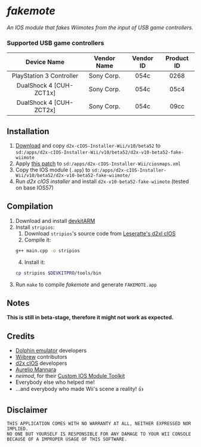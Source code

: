 # *_fakemote_*
_An IOS module that fakes Wiimotes from the input of USB game controllers._

### Supported USB game controllers
| Device Name              | Vendor Name | Vendor ID | Product ID |
|:------------------------:|:-----------:|:---------:|:----------:|
| PlayStation 3 Controller | Sony Corp.  | 054c      | 0268       |
| DualShock 4 [CUH-ZCT1x]  | Sony Corp.  | 054c      | 05c4       |
| DualShock 4 [CUH-ZCT2x]  | Sony Corp.  | 054c      | 09cc       |

## Installation
1) [Download](https://wii.guide/assets/files/d2x-cIOS-Installer-Wii.zip) and copy `d2x-cIOS-Installer-Wii/v10/beta52`  to `sd:/apps/d2x-cIOS-Installer-Wii/v10/beta52/d2x-v10-beta52-fake-wiimote`
2) Apply [this patch](https://pastebin.com/raw/yyEgpyfL) to `sd:/apps/d2x-cIOS-Installer-Wii/ciosmaps.xml`
3) Copy the IOS module (`.app`) to `sd:/apps/d2x-cIOS-Installer-Wii/v10/beta52/d2x-v10-beta52-fake-wiimote/`
4) Run _d2x cIOS installer_ and install `d2x-v10-beta52-fake-wiimote` (tested on base IOS57)

## Compilation
1) Download and install [devkitARM](https://devkitpro.org/wiki/Getting_Started)
2) Install `stripios`:
   1) Download `stripios`'s source code from [Leseratte's d2xl cIOS](https://github.com/Leseratte10/d2xl-cios/tree/master/stripios)
   2) Compile it:
   ```bash
   g++ main.cpp -o stripios
   ```
   4) Install it:
   ```bash
   cp stripios $DEVKITPRO/tools/bin
   ```
3) Run `make` to compile _fakemote_ and generate `FAKEMOTE.app`

## Notes
**This is still in beta-stage, therefore it might not work as expected.**

## Credits
- [Dolphin emulator](https://dolphin-emu.org/) developers
- [Wiibrew](https://wiibrew.org/) contributors
- [d2x cIOS](https://github.com/davebaol/d2x-cios) developers
- [Aurelio Mannara](https://twitter.com/AurelioMannara/)
- _neimod_, for their [Custom IOS Module Toolkit](http://wiibrew.org/wiki/Custom_IOS_Module_Toolkit)
- Everybody else who helped me!
- ...and everybody who made Wii's scene a reality! 👍

## Disclaimer
````
THIS APPLICATION COMES WITH NO WARRANTY AT ALL, NEITHER EXPRESSED NOR IMPLIED.
NO ONE BUT YOURSELF IS RESPONSIBLE FOR ANY DAMAGE TO YOUR WII CONSOLE BECAUSE OF A IMPROPER USAGE OF THIS SOFTWARE.
````
